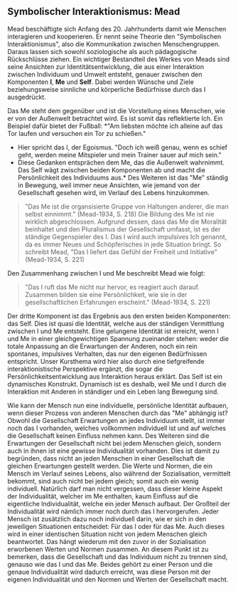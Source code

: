 ## Symbolischer Interaktionismus: Mead

Mead beschäftigte sich Anfang des 20. Jahrhunderts damit wie Menschen interagieren und kooperieren.
Er nennt seine Theorie den "Symbolischen Interaktionismus", also die Kommunikation zwischen Menschengruppen.
Daraus lassen sich sowohl soziologische als auch pädagogische Rückschlüsse ziehen.
Ein wichtiger Bestandteil des Werkes von Meads sind seine Ansichten zur Identitätsentwicklung, die aus einer Interaktion zwischen Individuum und Umwelt entsteht, genauer zwischen den Komponenten **I**, **Me** und **Self**.
Dabei werden Wünsche und Ziele beziehungsweise sinnliche und körperliche Bedürfnisse durch das I ausgedrückt.

Das Me steht dem gegenüber und ist die Vorstellung eines Menschen, wie er von der Außenwelt betrachtet wird.
Es ist somit das reflektierte Ich.
Ein Beispiel dafür bietet der Fußball:
*"Am liebsten möchte ich alleine auf das Tor laufen und versuchen ein Tor zu schießen."
- Hier spricht das I, der Egoismus.
"Doch ich weiß genau, wenn es schief geht, werden meine Mitspieler und mein Trainer sauer auf mich sein."
- Diese Gedanken entsprächen dem Me, das die Außenwelt wahrnimmt.
Das Self wägt zwischen beiden Komponenten ab und macht die Persönlichkeit des Individuums aus.*
Des Weiteren ist das "Me" ständig in Bewegung, weil immer neue Ansichten, wie jemand von der Gesellschaft gesehen wird, im Verlauf des Lebens hinzukommen.
>"Das Me ist die organsisierte Gruppe von Haltungen anderer, die man selbst einnimmt."
> (Mead-1934, S. 218)
Die Bildung des Me ist nie wirklich abgeschlossen.
Aufgrund dessen, dass das Me die Moralität beinhaltet und den Pluralismus der Gesellschaft umfasst, ist es der ständige Gegenspieler des I.
Das I wird auch impulsives Ich genannt, da es immer Neues und Schöpferisches in jede Situation bringt.
So schreibt Mead,
>"Das I liefert das Gefühl der Freiheit und Initiative" (Mead-1934, S. 221)

Den Zusammenhang zwischen I und Me beschreibt Mead wie folgt:
>"Das I ruft das Me nicht nur hervor, es reagiert auch darauf. Zusammen bilden sie eine Persönlichkeit, wie sie in der gesellschaftlichen Erfahrungen erscheint." (Mead-1934, S. 221)

Der dritte Komponent ist das Ergebnis aus den ersten beiden Komponenten: das Self.
Dies ist quasi die Identität, welche aus der ständigen Vermittlung zwischen I und Me entsteht.
Eine gelungene Identität ist erreicht, wenn I und Me in einer gleichgewichtigen Spannung zueinander stehen: weder die totale Anpassung an die Erwartungen der Anderen, noch ein rein spontanes, impulsives Verhalten, das nur den eigenen Bedürfnissen entspricht.
Unser Kursthema wird hier also durch eine tiefgreifende interaktionistische Perspektive ergänzt, die sogar die Persönlichkeitsentwicklung aus Interaktion heraus erklärt.
Das Self ist ein dynamisches Konstrukt.
Dynamisch ist es deshalb, weil Me und I durch die Interaktion mit Anderen in ständiger und ein Leben lang Bewegung sind.

Wie kann der Mensch nun eine individuelle, persönliche Identität aufbauen, wenn dieser Prozess von anderen Menschen durch das "Me" abhängig ist?
Obwohl die Gesellschaft Erwartungen an jedes Individuum stellt, ist immer noch das I vorhanden, welches vollkommen individuell ist und auf welches die Gesellschaft keinen Einfluss nehmen kann.
Des Weiteren sind die Erwartungen der Gesellschaft nicht bei jedem Menschen gleich, sondern auch in ihnen ist eine gewisse Individualität vorhanden.
Dies ist damit zu begründen, dass nicht an jeden Menschen in einer Gesellschaft die gleichen Erwartungen gestellt werden.
Die Werte und Normen, die ein Mensch im Verlauf seines Lebens, also während der Sozialisation, vermittelt bekommt, sind auch nicht bei jedem gleich; somit auch ein wenig individuell.
Natürlich darf man nicht vergessen, dass dieser kleine Aspekt der Individualität, welcher im Me enthalten, kaum Einfluss auf die eigentliche Individualität, welche ein jeder Mensch aufbaut.
Der Großteil der Individualität wird nämlich immer noch durch das I hervorgerufen.
Jeder Mensch ist zusätzlich dazu noch individuell darin, wie er sich in den jeweiligen Situationen entscheidet: Für das I oder für das Me. Auch dieses wird in einer identischen Situation nicht von jedem Menschen gleich beantwortet. Das hängt wiederum mit den zuvor in der Sozialisation erworbenen Werten und Normen zusammen.
An diesem Punkt ist zu bemerken, dass die Gesellschaft und das Individuum nicht zu trennen sind, genauso wie das I und das Me.
Beides gehört zu einer Person und die genaue Individualität wird dadurch erreicht, was diese Person mit der eigenen Individualität und den Normen und Werten der Gesellschaft macht.
